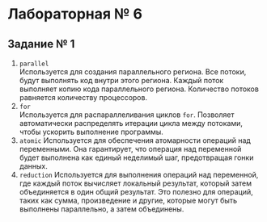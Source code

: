 # Лабораторная № 6

## Задание № 1

1. `parallel`  
   Используется для создания параллельного региона. Все потоки, будут выполнять код внутри этого региона. Каждый поток
   выполняет копию кода параллельного региона. Количество потоков равняется количеству процессоров.
2. `for`  
   Используется для распараллеливания циклов `for`. Позволяет автоматически распределять итерации цикла между потоками,
   чтобы ускорить выполнение программы.
3. `atomic`
   Используется для обеспечения атомарности операций над переменными. Она гарантирует, что операция над переменной будет
   выполнена как единый неделимый шаг, предотвращая гонки данных.
4. `reduction`
   Используется для выполнения операций над переменной, где каждый поток вычисляет локальный результат, который затем
   объединяется в один общий результат. Это полезно для операций, таких как сумма, произведение и другие, которые могут
   быть выполнены параллельно, а затем объединены.
